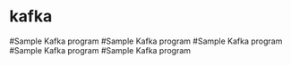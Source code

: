 # kafka
#Sample Kafka program
#Sample Kafka program
#Sample Kafka program
#Sample Kafka program
#Sample Kafka program

